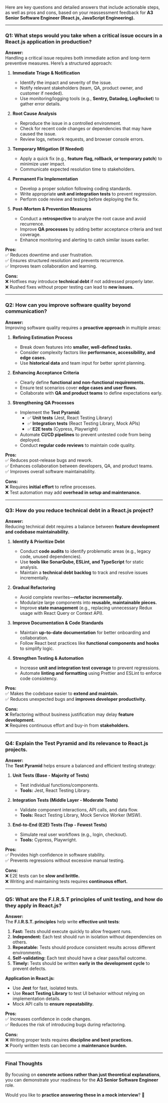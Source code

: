 Here are key questions and detailed answers that include actionable steps, as well as pros and cons, based on your reassessment feedback for **A3 Senior Software Engineer (React.js, JavaScript Engineering).**  

---

### **Q1: What steps would you take when a critical issue occurs in a React.js application in production?**  

**Answer:**  
Handling a critical issue requires both immediate action and long-term preventive measures. Here’s a structured approach:  

1. **Immediate Triage & Notification**  
   - Identify the impact and severity of the issue.  
   - Notify relevant stakeholders (team, QA, product owner, and customer if needed).  
   - Use monitoring/logging tools (e.g., **Sentry, Datadog, LogRocket**) to gather error details.  

2. **Root Cause Analysis**  
   - Reproduce the issue in a controlled environment.  
   - Check for recent code changes or dependencies that may have caused the issue.  
   - Review logs, network requests, and browser console errors.  

3. **Temporary Mitigation (If Needed)**  
   - Apply a quick fix (e.g., **feature flag, rollback, or temporary patch**) to minimize user impact.  
   - Communicate expected resolution time to stakeholders.  

4. **Permanent Fix Implementation**  
   - Develop a proper solution following coding standards.  
   - Write appropriate **unit and integration tests** to prevent regression.  
   - Perform code review and testing before deploying the fix.  

5. **Post-Mortem & Prevention Measures**  
   - Conduct a **retrospective** to analyze the root cause and avoid recurrence.  
   - Improve **QA processes** by adding better acceptance criteria and test coverage.  
   - Enhance monitoring and alerting to catch similar issues earlier.  

**Pros:**  
✅ Reduces downtime and user frustration.  
✅ Ensures structured resolution and prevents recurrence.  
✅ Improves team collaboration and learning.  

**Cons:**  
❌ Hotfixes may introduce **technical debt** if not addressed properly later.  
❌ Rushed fixes without proper testing can lead to **new issues.**  

---

### **Q2: How can you improve software quality beyond communication?**  

**Answer:**  
Improving software quality requires a **proactive approach** in multiple areas:  

1. **Refining Estimation Process**  
   - Break down features into **smaller, well-defined tasks.**  
   - Consider complexity factors like **performance, accessibility, and edge cases.**  
   - Use **historical data** and team input for better sprint planning.  

2. **Enhancing Acceptance Criteria**  
   - Clearly define **functional and non-functional requirements.**  
   - Ensure test scenarios cover **edge cases and user flows.**  
   - Collaborate with **QA and product teams** to define expectations early.  

3. **Strengthening QA Processes**  
   - Implement the **Test Pyramid:**  
     - ✅ **Unit tests** (Jest, React Testing Library)  
     - ✅ **Integration tests** (React Testing Library, Mock APIs)  
     - ✅ **E2E tests** (Cypress, Playwright)  
   - Automate **CI/CD pipelines** to prevent untested code from being deployed.  
   - Conduct **regular code reviews** to maintain code quality.  

**Pros:**  
✅ Reduces post-release bugs and rework.  
✅ Enhances collaboration between developers, QA, and product teams.  
✅ Improves overall software maintainability.  

**Cons:**  
❌ Requires **initial effort** to refine processes.  
❌ Test automation may add **overhead in setup and maintenance.**  

---

### **Q3: How do you reduce technical debt in a React.js project?**  

**Answer:**  
Reducing technical debt requires a balance between **feature development and codebase maintainability.**  

1. **Identify & Prioritize Debt**  
   - Conduct **code audits** to identify problematic areas (e.g., legacy code, unused dependencies).  
   - Use **tools like SonarQube, ESLint, and TypeScript** for static analysis.  
   - Maintain a **technical debt backlog** to track and resolve issues incrementally.  

2. **Gradual Refactoring**  
   - Avoid complete rewrites—**refactor incrementally.**  
   - Modularize large components into **reusable, maintainable pieces.**  
   - Improve **state management** (e.g., replacing unnecessary Redux usage with React Query or Context API).  

3. **Improve Documentation & Code Standards**  
   - Maintain **up-to-date documentation** for better onboarding and collaboration.  
   - Follow React best practices like **functional components and hooks** to simplify logic.  

4. **Strengthen Testing & Automation**  
   - Increase **unit and integration test coverage** to prevent regressions.  
   - Automate **linting and formatting** using Prettier and ESLint to enforce code consistency.  

**Pros:**  
✅ Makes the codebase easier to **extend and maintain.**  
✅ Reduces unexpected bugs and **improves developer productivity.**  

**Cons:**  
❌ Refactoring without business justification may delay **feature development.**  
❌ Requires continuous effort and buy-in from **stakeholders.**  

---

### **Q4: Explain the Test Pyramid and its relevance to React.js projects.**  

**Answer:**  
The **Test Pyramid** helps ensure a balanced and efficient testing strategy:  

1. **Unit Tests (Base - Majority of Tests)**  
   - Test individual functions/components.  
   - **Tools:** Jest, React Testing Library.  

2. **Integration Tests (Middle Layer - Moderate Tests)**  
   - Validate component interactions, API calls, and data flow.  
   - **Tools:** React Testing Library, Mock Service Worker (MSW).  

3. **End-to-End (E2E) Tests (Top - Fewest Tests)**  
   - Simulate real user workflows (e.g., login, checkout).  
   - **Tools:** Cypress, Playwright.  

**Pros:**  
✅ Provides high confidence in software stability.  
✅ Prevents regressions without excessive manual testing.  

**Cons:**  
❌ E2E tests can be **slow and brittle.**  
❌ Writing and maintaining tests requires **continuous effort.**  

---

### **Q5: What are the F.I.R.S.T principles of unit testing, and how do they apply in React.js?**  

**Answer:**  
The **F.I.R.S.T. principles** help write **effective unit tests**:  

1. **Fast:** Tests should execute quickly to allow frequent runs.  
2. **Independent:** Each test should run in isolation without dependencies on others.  
3. **Repeatable:** Tests should produce consistent results across different environments.  
4. **Self-validating:** Each test should have a clear pass/fail outcome.  
5. **Timely:** Tests should be written **early in the development cycle** to prevent defects.  

**Application in React.js:**  
- Use **Jest** for fast, isolated tests.  
- Use **React Testing Library** to test UI behavior without relying on implementation details.  
- Mock API calls to **ensure repeatability.**  

**Pros:**  
✅ Increases confidence in code changes.  
✅ Reduces the risk of introducing bugs during refactoring.  

**Cons:**  
❌ Writing proper tests requires **discipline and best practices.**  
❌ Poorly written tests can become a **maintenance burden.**  

---

### **Final Thoughts**  
By focusing on **concrete actions rather than just theoretical explanations**, you can demonstrate your readiness for the **A3 Senior Software Engineer** role.  

Would you like to **practice answering these in a mock interview**? 🚀
